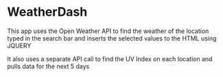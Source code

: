 # WeatherDash
This app uses the Open Weather API to find the weather of the location typed in the search bar and inserts the selected values to the HTML using JQUERY

It also uses a separate API call to find the UV Index on each location and pulls data for the next 5 days
